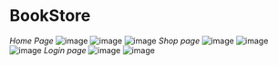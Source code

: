 # BookStore
*Home Page*
![image](https://user-images.githubusercontent.com/89090893/158667765-7adb240d-375e-4325-aa96-d962f1da8662.png)
![image](https://user-images.githubusercontent.com/89090893/158668732-7ab1434a-7758-4873-9a3f-90e10cb58ca9.png)
![image](https://user-images.githubusercontent.com/89090893/158668827-ede2ea9d-e86a-4a05-adcb-f7d927d01bfd.png)
*Shop page*
![image](https://user-images.githubusercontent.com/89090893/158675734-48e84e44-81a9-44e7-a1d2-7b55ed02ccd0.png)
![image](https://user-images.githubusercontent.com/89090893/158675830-a909eb3e-abff-46be-acfc-727e8c04d8cd.png)
![image](https://user-images.githubusercontent.com/89090893/158676129-db59703f-6b4c-43b9-860b-b953ed84ad6d.png)
*Login page*
![image](https://user-images.githubusercontent.com/89090893/158676174-fc412b1c-aba3-458b-b484-9ff3b6d3d6d6.png)
![image](https://user-images.githubusercontent.com/89090893/158676198-3b6e0fc7-9bba-41f5-b058-0f2f523ba018.png)
